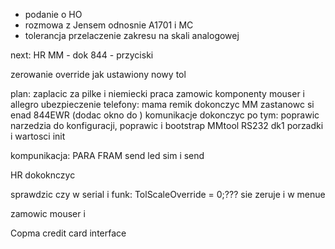 - podanie o HO 
- rozmowa z Jensem odnosnie A1701 i MC
- tolerancja przelaczenie zakresu na skali analogowej


next:
HR
MM -
dok 844 - przyciski


zerowanie override jak ustawiony nowy tol

plan:
zaplacic za pilke i niemiecki
praca
zamowic komponenty mouser i allegro
ubezpieczenie
telefony: mama remik
dokonczyc MM
zastanowc si enad 844EWR (dodac okno do )
komunikacje dokonczyc 
po tym:
poprawic narzedzia do konfiguracji, poprawic i bootstrap
MMtool
RS232 dk1
porzadki i wartosci init


kompunikacja:
PARA FRAM send
led sim i send



HR dokoknczyc

sprawdzic czy w serial i funk: TolScaleOverride = 0;??? sie zeruje i w menue

zamowic mouser i 

Copma
credit card interface
